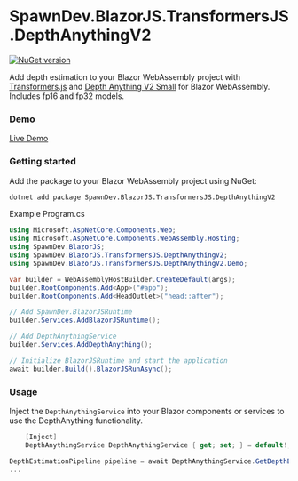 ﻿# SpawnDev.BlazorJS.TransformersJS.DepthAnythingV2
[![NuGet version](https://badge.fury.io/nu/SpawnDev.BlazorJS.TransformersJS.DepthAnythingV2.svg?label=SpawnDev.BlazorJS.TransformersJS.DepthAnythingV2)](https://www.nuget.org/packages/SpawnDev.BlazorJS.TransformersJS.DepthAnythingV2)  

Add depth estimation to your Blazor WebAssembly project with [Transformers.js](https://github.com/huggingface/transformers.js/) and [Depth Anything V2 Small](https://huggingface.co/onnx-community/depth-anything-v2-small) for Blazor WebAssembly. Includes fp16 and fp32 models. 

### Demo
[Live Demo](https://lostbeard.github.io/SpawnDev.BlazorJS.TransformersJS.DepthAnythingV2/)

### Getting started

Add the package to your Blazor WebAssembly project using NuGet:
```bash
dotnet add package SpawnDev.BlazorJS.TransformersJS.DepthAnythingV2
```

Example Program.cs 
```cs
using Microsoft.AspNetCore.Components.Web;
using Microsoft.AspNetCore.Components.WebAssembly.Hosting;
using SpawnDev.BlazorJS;
using SpawnDev.BlazorJS.TransformersJS.DepthAnythingV2;
using SpawnDev.BlazorJS.TransformersJS.DepthAnythingV2.Demo;

var builder = WebAssemblyHostBuilder.CreateDefault(args);
builder.RootComponents.Add<App>("#app");
builder.RootComponents.Add<HeadOutlet>("head::after");

// Add SpawnDev.BlazorJSRuntime
builder.Services.AddBlazorJSRuntime();

// Add DepthAnythingService
builder.Services.AddDepthAnything();

// Initialize BlazorJSRuntime and start the application
await builder.Build().BlazorJSRunAsync();
```

### Usage
Inject the `DepthAnythingService` into your Blazor components or services to use the DepthAnything functionality.
```cs
    [Inject]
    DepthAnythingService DepthAnythingService { get; set; } = default!;
```

```cs
DepthEstimationPipeline pipeline = await DepthAnythingService.GetDepthEstimationPipeline();
...
```
